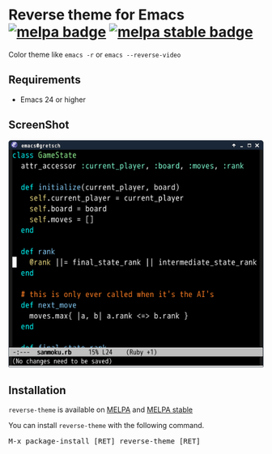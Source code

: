 # Reverse theme for Emacs [![melpa badge][melpa-badge]][melpa-link] [![melpa stable badge][melpa-stable-badge]][melpa-stable-link]

Color theme like `emacs -r` or `emacs --reverse-video`

## Requirements

* Emacs 24 or higher


## ScreenShot

![Reverse Theme](image/reverse-theme.png)


## Installation

`reverse-theme` is available on [MELPA](https://melpa.org/) and [MELPA stable](https://stable.melpa.org/)

You can install `reverse-theme` with the following command.

<kbd>M-x package-install [RET] reverse-theme [RET]</kbd>


[melpa-link]: https://melpa.org/#/reverse-theme
[melpa-stable-link]: https://stable.melpa.org/#/reverse-theme
[melpa-badge]: https://melpa.org/packages/reverse-theme-badge.svg
[melpa-stable-badge]: https://stable.melpa.org/packages/reverse-theme-badge.svg
